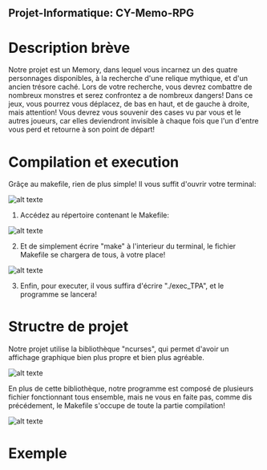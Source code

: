 ## Projet-Informatique: CY-Memo-RPG


# Description brève

Notre projet est un Memory, dans lequel vous incarnez un des quatre personnages disponibles, à la recherche d'une relique mythique, et d'un ancien trésore caché. Lors de votre recherche, vous devrez combattre de nombreux monstres et serez confrontez a de nombreux dangers! 
Dans ce jeux, vous pourrez vous déplacez, de bas en haut, et de gauche à droite, mais attention! Vous devrez vous souvenir des cases vu par vous et le autres joueurs, car elles deviendront invisible à chaque fois que l'un d'entre vous perd et retourne à son point de départ!


# Compilation et execution

Grâçe au makefile, rien de plus simple! Il vous suffit d'ouvrir votre terminal:

![alt texte](https://azurplus.fr/wp-content/uploads/1612494018_Comment-commencer-a-utiliser-le-terminal-Linux.png)

1. Accédez au répertoire contenant le Makefile:

![alt texte](https://www.jetestelinux.com/wp-content/uploads/2016/03/rmdir.png)

2. Et de simplement écrire "make" à l'interieur du terminal, le fichier Makefile se chargera de tous, à votre place!

![alt texte](https://encrypted-tbn0.gstatic.com/images?q=tbn:ANd9GcRxGQjtvwVysznhXwRDiexpv8UCTxYQL1rrfA&usqp=CAU)

3. Enfin, pour executer, il vous suffira d'écrire "./exec_TPA", et le programme se lancera!


# Structre de projet

Notre projet utilise la bibliothèque "ncurses", qui permet d'avoir un affichage graphique bien plus propre et bien plus agréable.

![alt texte](https://upload.wikimedia.org/wikipedia/commons/thumb/2/27/Linux-menuconfig.png/220px-Linux-menuconfig.png)

En plus de cette bibliothèque, notre programme est composé de plusieurs fichier fonctionnant tous ensemble, mais ne vous en faite pas, comme dis précédement, le Makefile s'occupe de toute la partie compilation!

![alt texte](https://user.oc-static.com/upload/2019/07/03/15621610186591_ls%20-la.PNG)


# Exemple

